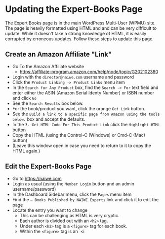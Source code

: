 # Updating the Expert-Books Page

The Expert Books page is in the main WordPress Multi-User (WPMU) site. The page is heavily formatted using HTML and and can be very difficult to update. While it doesn't take a strong knowledge of HTML, it is easily corrupted by erroneous updates. Follow these steps to update this page.

## Create an Amazon Affiliate "Link"
* Go To the Amazon Affiliate website
  * https://affiliate-program.amazon.com/help/node/topic/G202102380
 * Login with the `director@naiwe.com` username and password
 * Click the `Product Linking -> Product Links` menu item
 * In the `Search for Any Product` box, find the `Search -> For` text field and enter either the ASIN (Amazon Serial Identy Number) or ISBN number and click `Go`
 * See the `Search Results` box below.
 * For the book/product you want, click the orange `Get Link` button.
 * See the `Build a link to a specific page from Amazon using the tools below.` box and accept the defaults.
 * In the `3. Get HTML Code For This Product Link` click the `Highlight HTML` button
 * Copy the HTML (using the Control-C (Windows) or Cmd-C (Mac) button)
 * (Leave this window open in case you need to return to it to copy the HTML again.)
## Edit the Expert-Books Page
* Go to https://naiwe.com
* Login as usual (using the `Member Login` button and an admin username/password)
* In the Dashboard Sidebar menu, click the `Pages` menu item
* Find the `— Books Published by NAIWE Experts` link and click it to edit the page
* Locate the entry you want to change
	* This can be challenging as HTML is very cryptic.
	* Each author is divided out with an `<h2>` tag.
	* Under each `<h2>` tag is a `<figure>` tag for each book.
	* Within the `<figure>` tag is an `<i
<!--stackedit_data:
eyJoaXN0b3J5IjpbMTI4OTIyMzY0OV19
-->